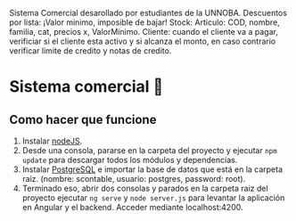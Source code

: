 Sistema Comercial desarollado por estudiantes de la UNNOBA.
Descuentos por lista: ¡Valor minimo, imposible de bajar!
Stock:
Articulo: COD, nombre, familia, cat, precios x, ValorMinimo.
Cliente: cuando el cliente va a pagar, verificiar si el cliente esta activo y si alcanza el monto, 
en caso contrario verificar limite de credito y notas de credito.
# Sistema comercial :bank:

## Como hacer que funcione

1. Instalar [nodeJS](https://nodejs.org/es/).
2. Desde una consola, pararse en la carpeta del proyecto y ejecutar `npm update` para descargar todos los módulos y dependencias.
3. Instalar [PostgreSQL](https://www.postgresql.org/) e importar la base de datos que está en la carpeta raiz. (nombre: scontable, usuario: postgres, password: root).
4. Terminado eso, abrir dos consolas y parados en la carpeta raiz del proyecto ejecutar `ng serve` y `node server.js` para levantar la aplicación en Angular y el backend. Acceder mediante localhost:4200.